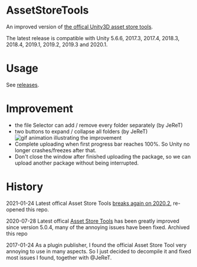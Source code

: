# AssetStoreTools
An improved version of [the offical Unity3D asset store tools](https://assetstore.unity.com/packages/unity/asset-store-tools-115).

The latest release is compatible with Unity 5.6.6, 2017.3, 2017.4, 2018.3, 2018.4, 2019.1, 2019.2, 2019.3 and 2020.1.

# Usage

See [releases](https://github.com/zwcloud/AssetStoreTools/releases).

# Improvement

* the file Selector can add / remove every folder separately (by JeReT)
* two buttons to expand / collapse all folders (by JeReT)
    ![gif animation illustrating the improvement](Doc/Img/improvement.gif)
* Complete uploading when first progress bar reaches 100%. So Unity no longer crashes/freezes after that.
* Don't close the window after finished uploading the package, so we can upload another package without being interrupted.

# History

2021-01-24 Latest offical Asset Store Tools [breaks again on 2020.2](https://forum.unity.com/threads/issue-asset-store-tools-not-working-in-2020-2.1023478), re-opened this repo.

2020-07-28 Latest offical [Asset Store Tools](https://assetstore.unity.com/packages/unity/asset-store-tools-115) has been greatly improved since version 5.0.4, many of the annoying issues have been fixed. Archived this repo

2017-01-24 As a plugin publisher, I found the official Asset Store Tool very annoying to use in many aspects. So I just decided to decompile it and fixed most issues I found, together with @JeReT.
